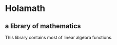 Holamath
=========
a library of mathematics
--------------------------

This library contains most of linear algebra functions.
